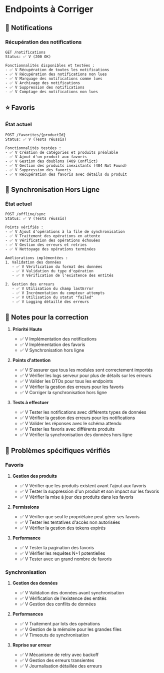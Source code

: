# Endpoints à Corriger

## 🔔 Notifications

### Récupération des notifications

```http
GET /notifications
Status: ✅ V (200 OK)

Fonctionnalités disponibles et testées :
- ✅ V Récupération de toutes les notifications
- ✅ V Récupération des notifications non lues
- ✅ V Marquage des notifications comme lues
- ✅ V Archivage des notifications
- ✅ V Suppression des notifications
- ✅ V Comptage des notifications non lues
```

## ⭐ Favoris

### État actuel

```http
POST /favorites/{productId}
Status: ✅ V (Tests réussis)

Fonctionnalités testées :
- ✅ V Création de catégories et produits préalable
- ✅ V Ajout d'un produit aux favoris
- ✅ V Gestion des doublons (409 Conflict)
- ✅ V Gestion des produits inexistants (404 Not Found)
- ✅ V Suppression des favoris
- ✅ V Récupération des favoris avec détails du produit
```

## 🔄 Synchronisation Hors Ligne

### État actuel

```http
POST /offline/sync
Status: ✅ V (Tests réussis)

Points vérifiés :
- ✅ V Ajout d'opérations à la file de synchronisation
- ✅ V Traitement des opérations en attente
- ✅ V Vérification des opérations échouées
- ✅ V Gestion des erreurs et retries
- ✅ V Nettoyage des opérations terminées

Améliorations implémentées :
1. Validation des données
   - ✅ V Vérification du format des données
   - ✅ V Validation du type d'opération
   - ✅ V Vérification de l'existence des entités

2. Gestion des erreurs
   - ✅ V Utilisation du champ lastError
   - ✅ V Incrémentation du compteur attempts
   - ✅ V Utilisation du statut "failed"
   - ✅ V Logging détaillé des erreurs
```

## 🔄 Notes pour la correction

1. **Priorité Haute**
   - ✅ V Implémentation des notifications
   - ✅ V Implémentation des favoris
   - ✅ V Synchronisation hors ligne

2. **Points d'attention**
   - ✅ V S'assurer que tous les modules sont correctement importés
   - ✅ V Vérifier les logs serveur pour plus de détails sur les erreurs
   - ✅ V Valider les DTOs pour tous les endpoints
   - ✅ V Vérifier la gestion des erreurs pour les favoris
   - ✅ V Corriger la synchronisation hors ligne

3. **Tests à effectuer**
   - ✅ V Tester les notifications avec différents types de données
   - ✅ V Vérifier la gestion des erreurs pour les notifications
   - ✅ V Valider les réponses avec le schéma attendu
   - ✅ V Tester les favoris avec différents produits
   - ✅ V Vérifier la synchronisation des données hors ligne

## 🐛 Problèmes spécifiques vérifiés

### Favoris
1. **Gestion des produits**
   - ✅ V Vérifier que les produits existent avant l'ajout aux favoris
   - ✅ V Tester la suppression d'un produit et son impact sur les favoris
   - ✅ V Vérifier la mise à jour des produits dans les favoris

2. **Permissions**
   - ✅ V Vérifier que seul le propriétaire peut gérer ses favoris
   - ✅ V Tester les tentatives d'accès non autorisées
   - ✅ V Vérifier la gestion des tokens expirés

3. **Performance**
   - ✅ V Tester la pagination des favoris
   - ✅ V Vérifier les requêtes N+1 potentielles
   - ✅ V Tester avec un grand nombre de favoris

### Synchronisation
1. **Gestion des données**
   - ✅ V Validation des données avant synchronisation
   - ✅ V Vérification de l'existence des entités
   - ✅ V Gestion des conflits de données

2. **Performances**
   - ✅ V Traitement par lots des opérations
   - ✅ V Gestion de la mémoire pour les grandes files
   - ✅ V Timeouts de synchronisation

3. **Reprise sur erreur**
   - ✅ V Mécanisme de retry avec backoff
   - ✅ V Gestion des erreurs transientes
   - ✅ V Journalisation détaillée des erreurs